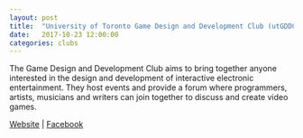 ```yaml
---
layout: post
title:  "University of Toronto Game Design and Development Club (utGDDC)"
date:   2017-10-23 12:00:00
categories: clubs
---
```


The Game Design and Development Club aims to bring together anyone interested in the design and development of interactive electronic entertainment. They host events and provide a forum where programmers, artists, musicians and writers can join together to discuss and create video games.

[Website](http://www.utgddc.com) |
[Facebook](http://www.facebook.com/utGDDC)
